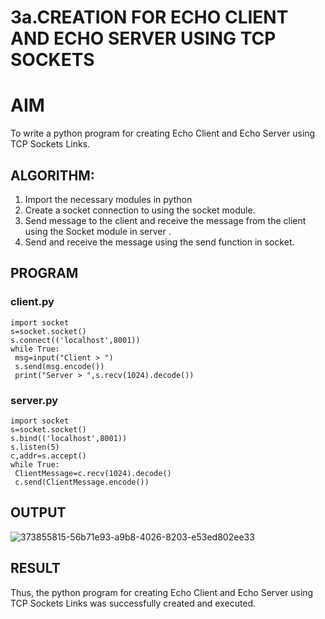 # 3a.CREATION FOR ECHO CLIENT AND ECHO SERVER USING TCP SOCKETS
# AIM
To write a python program for creating Echo Client and Echo Server using TCP
Sockets Links.
## ALGORITHM:
1. Import the necessary modules in python
2. Create a socket connection to using the socket module.
3. Send message to the client and receive the message from the client using the Socket module in
 server .
4. Send and receive the message using the send function in socket.
## PROGRAM
### client.py
```
import socket
s=socket.socket()
s.connect(('localhost',8001))
while True:
 msg=input("Client > ")
 s.send(msg.encode())
 print("Server > ",s.recv(1024).decode())
```
### server.py
```
import socket
s=socket.socket()
s.bind(('localhost',8001))
s.listen(5)
c,addr=s.accept()
while True:
 ClientMessage=c.recv(1024).decode()
 c.send(ClientMessage.encode())
```
## OUTPUT
![373855815-56b71e93-a9b8-4026-8203-e53ed802ee33](https://github.com/user-attachments/assets/1e2c2fc0-de68-4955-b4f9-09c9b42c8e00)

## RESULT
Thus, the python program for creating Echo Client and Echo Server using TCP Sockets Links 
was successfully created and executed.
